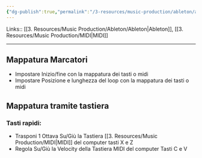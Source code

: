 ```yaml
---
{"dg-publish":true,"permalink":"/3-resources/music-production/ableton/ableton-mappatura/","tags":["note"]}
---
```


Links:: [[3. Resources/Music Production/Ableton/Ableton\|Ableton]], [[3. Resources/Music Production/MIDI\|MIDI]]

---
## Mappatura Marcatori

- Impostare Inizio/fine con la mappatura dei tasti o midi
- Impostare Posizione e lunghezza del loop con la mappatura dei tasti o midi

## Mappatura tramite tastiera

### Tasti rapidi:

- Trasponi 1 Ottava Su/Giù la Tastiera [[3. Resources/Music Production/MIDI\|MIDI]] del computer tasti X e Z
- Regola Su/Giù la Velocity della Tastiera MIDI del computer Tasti C e V



